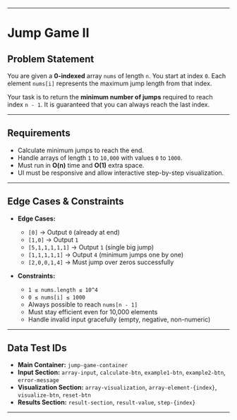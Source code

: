 
---

# Jump Game II

## Problem Statement

You are given a **0-indexed** array `nums` of length `n`. You start at index `0`.
Each element `nums[i]` represents the maximum jump length from that index.

Your task is to return the **minimum number of jumps** required to reach index `n - 1`.
It is guaranteed that you can always reach the last index.

---

## Requirements

* Calculate minimum jumps to reach the end.
* Handle arrays of length `1` to `10,000` with values `0` to `1000`.
* Must run in **O(n)** time and **O(1)** extra space.
* UI must be responsive and allow interactive step-by-step visualization.

---

## Edge Cases & Constraints

* **Edge Cases:**

  * `[0]` → Output `0` (already at end)
  * `[1,0]` → Output `1`
  * `[5,1,1,1,1,1]` → Output `1` (single big jump)
  * `[1,1,1,1,1]` → Output `4` (minimum jumps one by one)
  * `[2,0,0,1,4]` → Must jump over zeros successfully
* **Constraints:**

  * `1 ≤ nums.length ≤ 10^4`
  * `0 ≤ nums[i] ≤ 1000`
  * Always possible to reach `nums[n - 1]`
  * Must stay efficient even for 10,000 elements
  * Handle invalid input gracefully (empty, negative, non-numeric)

---

## Data Test IDs

* **Main Container:** `jump-game-container`
* **Input Section:** `array-input`, `calculate-btn`, `example1-btn`, `example2-btn`, `error-message`
* **Visualization Section:** `array-visualization`, `array-element-{index}`, `visualize-btn`, `reset-btn`
* **Results Section:** `result-section`, `result-value`, `step-{index}`

---

